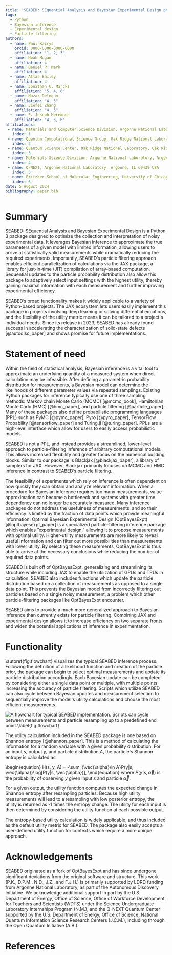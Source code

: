 ```yaml
---
title: 'SEABED: SEquential Analysis and Bayesian Experimental Design powered by JAX'
tags:
  - Python
  - Bayesian inference
  - Experimental design
  - Particle filtering
authors:
  - name: Paul Kairys
    orcid: 0000-0000-0000-0000
    affiliation: "1, 2, 3"
  - name: Noah Mugan
    affiliation: 4
  - name: Daniel P. Mark
    affiliation: 4
  - name: Atlas Bailey
    affiliation: 4
  - name: Jonathan C. Marcks
    affiliation: "5, 4, 6" 
  - name: Nazar Delegan
    affiliation: "4, 5"
  - name: Jiefei Zhang
    affiliation: "4, 5"
  - name: F. Joseph Heremans
    affiliation: "4, 5, 6" 
affiliations:
 - name: Materials and Computer Science Division, Argonne National Laboratory, Argonne, IL 60439 USA
   index: 1
 - name: Quantum Computational Science Group, Oak Ridge National Laboratory, Oak Ridge, TN 37830 USA
   index: 2
 - name: Quantum Science Center, Oak Ridge National Laboratory, Oak Ridge, TN 37830 USA
   index: 3
 - name: Materials Science Division, Argonne National Laboratory, Argonne, IL 60439 USA
   index: 4
 - name: Q-NEXT, Argonne National Laboratory, Argonne, IL 60439 USA
   index: 5
 - name: Pritzker School of Molecular Engineering, University of Chicago, Chicago, IL 60637 USA
   index: 6
date: 5 August 2024
bibliography: paper.bib
---
```


# Summary

SEABED: SEquential Analysis and Bayesian Experimental Design is a Python 3 package designed to optimize the collection and interpretation of noisy experimental data. It leverages Bayesian inference to approximate the true parameters of a given model with limited information, allowing users to arrive at statistically valid measurements while dramatically reducing the required experiments. Importantly, SEABED’s particle filtering approach enables efficient parallelization of calculations via the JAX package, a library for just-in-time (JIT) compilation of array-based computation. Sequential updates to the particle probability distribution also allow this package to adaptively select input settings with the highest utility, thereby gaining maximal information with each measurement and further improving experimental efficiency. 

SEABED’s broad functionality makes it widely applicable to a variety of Python-based projects. The JAX ecosystem lets users easily implement this package in projects involving deep learning or solving differential equations, and the flexibility of the utility metric means it can be tailored to a project's individual needs. Since its release in 2023, SEABED has already found success in accelerating the characterization of solid-state defects [@autodisc_paper] and shows promise for future implementations.

# Statement of need

Within the field of statistical analysis, Bayesian inference is a vital tool to approximate an underlying quantity of a measured system when direct calculation may be infeasible. After defining a parametric probability distribution for measurements, a Bayesian model can determine the likelihoods of different parameter values via repeated samplings. Existing Python packages for inference typically use one of three sampling methods: Markov chain Monte Carlo (MCMC) [@mcmc_book], Hamiltonian Monte Carlo (HMC) [@hmc_paper], and particle filtering [@particle_paper]. Many of these packages also define probabilistic programming languages (PPL) such as PyMC [@pymc_paper], Pyro [@pyro_paper], TensorFlow Probability [@tensorflow_paper] and Turing.jl [@turing_paper]. PPLs are a high-level interface which allow for users to easily access probabilistic models. 

SEABED is not a PPL, and instead provides a streamlined, lower-level approach to particle-filtering inference of arbitrary computational models. This allows increased flexibility and greater focus on the numerical building blocks. Similar to our package is Blackjax [@blackjax_paper], a library of samplers for JAX. However, Blackjax primarily focuses on MCMC and HMC inference in contrast to SEABED’s particle filtering. 

The feasibility of experiments which rely on inference is often dependent on how quickly they can obtain and analyze relevant information. When a procedure for Bayesian inference requires too many measurements, value approximation can become a bottleneck and systems with greater time dependency can no longer be accurately measured. Many inference packages do not address the usefulness of measurements, and so their efficiency is limited by the fraction of data points which provide meaningful information. Optimal Bayesian Experimental Design (OptBayesExpt) [@optbayesexpt_paper] is a specialized particle-filtering inference package which enables ”experimental design,” allowing it to propose measurements with optimal utility. Higher-utility measurements are more likely to reveal useful information and can filter out more possibilities than measurements with lower utility. By selecting these measurements, OptBayesExpt is thus able to arrive at the necessary conclusions while reducing the number of required data points.

SEABED is built off of OptBayesExpt, generalizing and streamlining its structure while including JAX to enable the utilization of GPUs and TPUs in calculation. SEABED also includes functions which update the particle distribution based on a collection of measurements as opposed to a single data point. This prevents the Bayesian model from incorrectly filtering out particles based on a single noisy measurement, a problem which other particle-filtering packages like OptBayesExpt encounter.

SEABED aims to provide a much more generalized approach to Bayesian inference than currently exists for particle filtering. Combining JAX and experimental design allows it to increase efficiency on two separate fronts and widen the potential applications of inference in experimentation.

# Functionality

\autoref{fig:flowchart} visualizes the typical SEABED inference process. Following the definition of a likelihood function and creation of the particle prior, the package can begin to select optimal measurements and update its particle distribution accordingly. Each Bayesian update can be completed by considering either a single data point or multiple, with multiple points increasing the accuracy of particle filtering. Scripts which utilize SEABED can also cycle between Bayesian updates and measurement selection to sequentially improve the model's utility calculations and choose the most efficient measurements.


![A flowchart for typical SEABED implementation. Scripts can cycle between measurements and particle resampling up to a predefined end point.\label{fig:flowchart}](flowchart.png)

The utility calculation included in the SEABED package is one based on Shannon entropy [@shannon_paper]. This is a method of calculating the information for a random variable with a given probability distribution. For an input $s$, output $y$, and particle distribution $A$, the particle's Shannon entropy is calculated as

\begin{equation}
    H(s, y, A) = -\sum_{\vec{\alpha}\in A}P(y|s, \vec{\alpha})\log[P(y|s, \vec{\alpha})],
\end{equation}
where $P(y|s, \vec{\alpha})$ is the probability of observing $y$ given input $s$ and particle $\vec{\alpha}$. 

For a given output, the utility function computes the expected change in Shannon entropy after resampling particles. Because high utility measurements will lead to a resampling with low posterior entropy, the utility is returned as -1 times the entropy change. The utility for each input is then determined by considering the utility function at each possible output. 

The entropy-based utility calculation is widely applicable, and thus included as the default utility metric for SEABED. The package also easily accepts a user-defined utility function for contexts which require a more unique approach. 

# Acknowledgements
SEABED originated as a fork of OptBayesExpt and has since undergone significant deviations from the original software and structure. This work (P.K., D.P.M., N.D., J.Z., and F.J.H.) is primarily supported by LDRD funding from Argonne National Laboratory, as part of the Autonomous Discovery Initiative. We acknowledge additional support in part by the U.S. Department of Energy, Office of Science, Office of Workforce Development for Teachers and Scientists (WDTS) under the Science Undergraduate Laboratory Internships Program (N.M.), and the Q-NEXT Quantum Center supported by the U.S. Department of Energy, Office of Science, National Quantum Information Science Research Centers (J.C.M.), including through the Open Quantum Initiative (A.B.). 

# References
